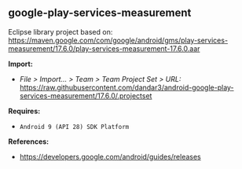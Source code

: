 ## google-play-services-measurement

Eclipse library project based on:<br/>
https://maven.google.com/com/google/android/gms/play-services-measurement/17.6.0/play-services-measurement-17.6.0.aar

**Import:**
- _File > Import... > Team > Team Project Set > URL:_<br/>
  https://raw.githubusercontent.com/dandar3/android-google-play-services-measurement/17.6.0/.projectset

**Requires:**
- `Android 9 (API 28) SDK Platform`

**References:**
- https://developers.google.com/android/guides/releases